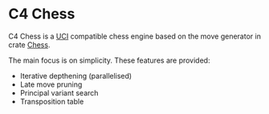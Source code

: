 # C4 Chess

C4 Chess is a [UCI](http://wbec-ridderkerk.nl/html/UCIProtocol.html) compatible chess engine based on the move generator in crate [Chess](https://docs.rs/chess/latest/chess/).

The main focus is on simplicity. These features are provided:

- Iterative depthening (parallelised)
- Late move pruning
- Principal variant search
- Transposition table
